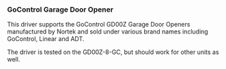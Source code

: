 ### GoControl Garage Door Opener

This driver supports the GoControl GD00Z Garage Door Openers manufactured by Nortek and sold under various brand names including GoControl, Linear and ADT.

The driver is tested on the GD00Z-8-GC, but should work for other units as well.
